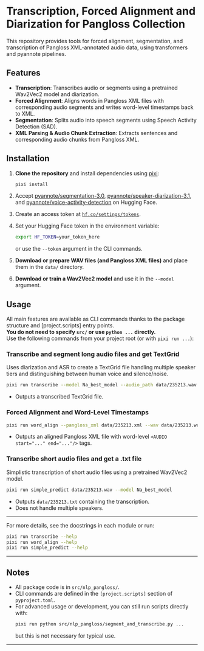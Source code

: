 # Transcription, Forced Alignment and Diarization for Pangloss Collection

This repository provides tools for forced alignment, segmentation, and transcription of Pangloss XML-annotated audio data, using transformers and pyannote pipelines.

## Features

- **Transcription**: Transcribes audio or segments using a pretrained Wav2Vec2 model and diarization.
- **Forced Alignment**: Aligns words in Pangloss XML files with corresponding audio segments and writes word-level timestamps back to XML.
- **Segmentation**: Splits audio into speech segments using Speech Activity Detection (SAD).
- **XML Parsing & Audio Chunk Extraction**: Extracts sentences and corresponding audio chunks from Pangloss XML.

## Installation

1. **Clone the repository** and install dependencies using [pixi](https://prefix.dev/docs/pixi/):

   ```sh
   pixi install
   ```

2. Accept [pyannote/segmentation-3.0](https://huggingface.co/pyannote/segmentation-3.0), [pyannote/speaker-diarization-3.1](https://huggingface.co/pyannote/speaker-diarization-3.1), and [pyannote/voice-activity-detection](https://huggingface.co/pyannote/voice-activity-detection) on Hugging Face.

3. Create an access token at [`hf.co/settings/tokens`](https://hf.co/settings/tokens).

4. Set your Hugging Face token in the environment variable:

   ```sh
   export HF_TOKEN=your_token_here
   ```
   or use the `--token` argument in the CLI commands.

5. **Download or prepare WAV files (and Pangloss XML files)** and place them in the `data/` directory.

6. **Download or train a Wav2Vec2 model** and use it in the `--model` argument.

## Usage

All main features are available as CLI commands thanks to the package structure and [project.scripts] entry points.  
**You do not need to specify `src/` or use `python ...` directly.**  
Use the following commands from your project root (or with `pixi run ...`):

### Transcribe and segment long audio files and get TextGrid

Uses diarization and ASR to create a TextGrid file handling multiple speaker tiers and distinguishing between human voice and silence/noise.

```sh
pixi run transcribe --model Na_best_model --audio_path data/235213.wav --num_speakers 1
```
- Outputs a transcribed TextGrid file.

### Forced Alignment and Word-Level Timestamps

```sh
pixi run word_align --pangloss_xml data/235213.xml --wav data/235213.wav --model Na_best_model
```
- Outputs an aligned Pangloss XML file with word-level `<AUDIO start="..." end="..."/>` tags.

### Transcribe short audio files and get a .txt file

Simplistic transcription of short audio files using a pretrained Wav2Vec2 model.

```sh
pixi run simple_predict data/235213.wav --model Na_best_model
```
- Outputs `data/235213.txt` containing the transcription.
- Does not handle multiple speakers.

---

For more details, see the docstrings in each module or run:

```sh
pixi run transcribe --help
pixi run word_align --help
pixi run simple_predict --help
```

---

## Notes

- All package code is in `src/nlp_pangloss/`.
- CLI commands are defined in the `[project.scripts]` section of `pyproject.toml`.
- For advanced usage or development, you can still run scripts directly with:
  ```sh
  pixi run python src/nlp_pangloss/segment_and_transcribe.py ...
  ```
  but this is not necessary for typical use.

---
